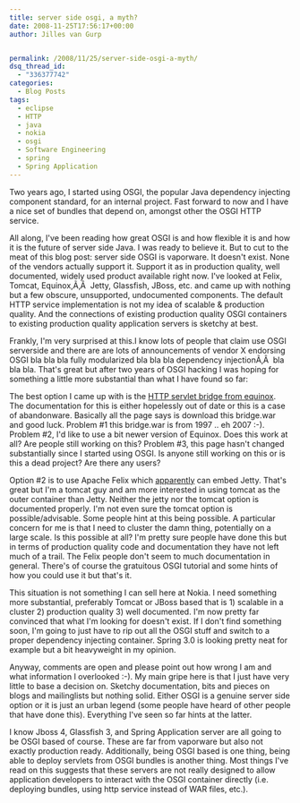 ```yaml
---
title: server side osgi, a myth?
date: 2008-11-25T17:56:17+00:00
author: Jilles van Gurp


permalink: /2008/11/25/server-side-osgi-a-myth/
dsq_thread_id:
  - "336377742"
categories:
  - Blog Posts
tags:
  - eclipse
  - HTTP
  - java
  - nokia
  - osgi
  - Software Engineering
  - spring
  - Spring Application
---
```

Two years ago, I started using OSGI, the popular Java dependency injecting component standard, for an internal project. Fast forward to now and I have a nice set of bundles that depend on, amongst other the OSGI HTTP service.

All along, I've been reading how great OSGI is and how flexible it is and how it is the future of server side Java. I was ready to believe it. But to cut to the meat of this blog post: server side OSGI is vaporware. It doesn't exist. None of the vendors actually support it. Support it as in production quality, well documented, widely used product available right now. I've looked at Felix, Tomcat, Equinox,Ã‚Â  Jetty, Glassfish, JBoss, etc. and came up with nothing but a few obscure, unsupported, undocumented components. The default HTTP service implementation is not my idea of scalable & production quality. And the connections of existing production quality OSGI containers to existing production quality application servers is sketchy at best.

Frankly, I'm very surprised at this.I know lots of people that claim use OSGI serverside and there are are lots of announcements of vendor X endorsing OSGI bla bla bla fully modularized bla bla bla dependency injectionÃ‚Â  bla bla bla. That's great but after two years of OSGI hacking I was hoping for something a little more substantial than what I have found so far:

The best option I came up with is the [HTTP servlet bridge from equinox](http://www.eclipse.org/equinox/server/http_in_container.php). The documentation for this is either hopelessly out of date or this is a case of abandonware. Basically all the page says is download this bridge.war and good luck. Problem #1 this bridge.war is from 1997 .. eh 2007 :-). Problem #2, I'd like to use a bit newer version of Equinox. Does this work at all? Are people still working on this? Problem #3, this page hasn't changed substantially since I started using OSGI. Is anyone still working on this or is this a dead project? Are there any users?

Option #2 is to use Apache Felix which [apparently](http://www.gridshore.nl/2008/02/29/creating-a-jetty-based-osgi-httpservice-for-apache-felix/) can embed Jetty. That's great but I'm a tomcat guy and am more interested in using tomcat as the outer container than Jetty. Neither the jetty nor the tomcat option is documented properly. I'm not even sure the tomcat option is possible/advisable. Some people hint at this being possible. A particular concern for me is that I need to cluster the damn thing, potentially on a large scale. Is this possible at all? I'm pretty sure people have done this but in terms of production quality code and documentation they have not left much of a trail. The Felix people don't seem to much documentation in general. There's of course the gratuitous OSGI tutorial and some hints of how you could use it but that's it.

This situation is not something I can sell here at Nokia. I need something more substantial, preferably Tomcat or JBoss based that is 1) scalable in a cluster 2) production quality 3) well documented. I'm now pretty far convinced that what I'm looking for doesn't exist. If I don't find something soon, I'm going to just have to rip out all the OSGI stuff and switch to a proper dependency injecting container. Spring 3.0 is looking pretty neat for example but a bit heavyweight in my opinion.

Anyway, comments are open and please point out how wrong I am and what information I overlooked :-). My main gripe here is that I just have very little to base a decision on. Sketchy documentation, bits and pieces on blogs and mailinglists but nothing solid. Either OSGI is a genuine server side option or it is just an urban legend (some people have heard of other people that have done this). Everything I've seen so far hints at the latter.

I know Jboss 4, Glassfish 3, and Spring Application server are all going to be OSGI based of course. These are far from vaporware but also not exactly production ready. Additionally, being OSGI based is one thing, being able to deploy servlets from OSGI bundles is another thing. Most things I've read on this suggests that these servers are not really designed to allow application developers to interact with the OSGI container directly (i.e. deploying bundles, using http service instead of WAR files, etc.).